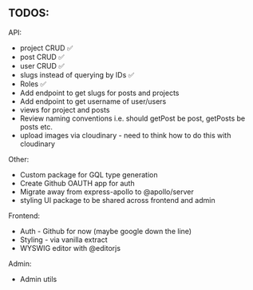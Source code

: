 

## TODOS:

API:
  * project CRUD ✅
  * post CRUD ✅
  * user CRUD ✅
  * slugs instead of querying by IDs ✅
  * Roles ✅
  * Add endpoint to get slugs for posts and projects
  * Add endpoint to get username of user/users
  * views for project and posts
  * Review naming conventions i.e. should getPost be post, getPosts be posts etc.  
  * upload images via cloudinary - need to think how to do this with cloudinary


Other:
  * Custom package for GQL type generation
  * Create Github OAUTH app for auth
  * Migrate away from express-apollo to @apollo/server
  * styling UI package to be shared across frontend and admin

Frontend:
  * Auth - Github for now (maybe google down the line)
  * Styling - via vanilla extract
  * WYSWIG editor with @editorjs

Admin:
  * Admin utils 
